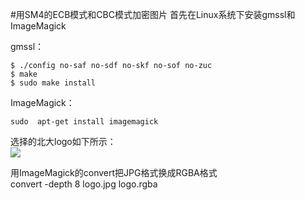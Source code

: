#用SM4的ECB模式和CBC模式加密图片
首先在Linux系统下安装gmssl和ImageMagick  

gmssl：  

    $ ./config no-saf no-sdf no-skf no-sof no-zuc
    $ make
    $ sudo make install
ImageMagick：  

    sudo  apt-get install imagemagick

选择的北大logo如下所示：  
![](https://tva1.sinaimg.cn/large/006y8mN6ly1g83dtpj712j30k00k075n.jpg)

用ImageMagick的convert把JPG格式换成RGBA格式  
    convert -depth 8 logo.jpg logo.rgba
